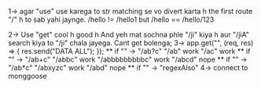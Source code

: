 1->    agar "use" use karega to str matching se vo divert karta h the first route "/" h to sab yahi jaynge.
           /hello != /hello1 but /hello == /hello/123
           
2->    Use "get" cool h good h And yeh mat sochna phle "/ji" kiya h aur "/jiA" search kiya to "/ji" chala jayega. Cant get bolenga;
3->    app.get("", (req, res) => {
         res.send("DATA ALL");
         });    ** if "" -> "/ab?c" "/ab" work "/ac" work 
                ** if "" -> "/ab+c"  "/abbc" work "/abbbbbbbbbc" work "/abcd" nope
                ** if "" -> "/ab*c"  "/abxyzc" work "/abd" nope
                ** if "" -> "regexAlso"
4->  connect to monggoose 






